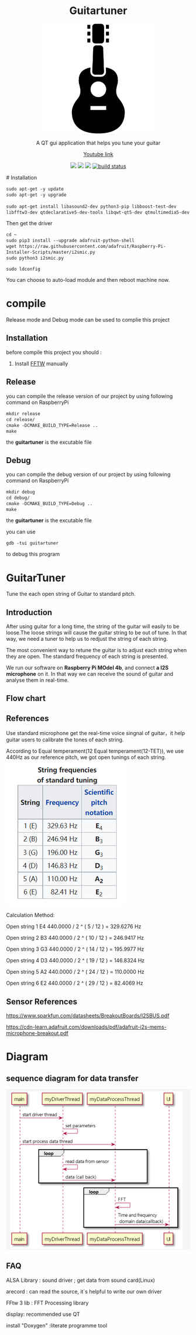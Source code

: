 <h1 align="center">Guitartuner</h1>
<p align="center">
    <a href = "https://github.com/LancerMar/GuitarTuner">
        <img src="/files/guitar.png" alt="Logo" height="300">
    </a>
    <p align="center">A QT gui application that helps you tune your guitar</p>
</p>

<p align="center">
    <a href="https://www.youtube.com">Youtube link</a>
</p>

<p align="center">
    <a href="https://github.com/LancerMar/GuitarTuner/graphs/contributors" alt="Contributors">
        <img src="https://img.shields.io/github/contributors/LancerMar/Guitartuner.svg" /></a>
    <a href="https://github.com/LancerMar/GuitarTuner/issues" alt="Issues">
        <img src="https://img.shields.io/github/issues/LancerMar/Guitartuner.svg" /></a>
    <a href="https://github.com/LancerMar/Guitartuner/blob/main/LICENSE" alt="License">
        <img src="https://img.shields.io/github/license/LancerMar/Guitartuner.svg" /></a>
    <a href="https://github.com/LancerMar/Guitartuner/releases" alt="Tag">
        <img src="https://img.shields.io/github/v/release/LancerMar/Guitartuner.svg?color=blue&include_prereleases" alt="build status"></a>
</p>
# Installation


```
sudo apt-get -y update
sudo apt-get -y upgrade

sudo apt-get install libasound2-dev python3-pip libboost-test-dev libfftw3-dev qtdeclarative5-dev-tools libqwt-qt5-dev qtmultimedia5-dev

```
Then get the driver

```
cd ~
sudo pip3 install --upgrade adafruit-python-shell
wget https://raw.githubusercontent.com/adafruit/Raspberry-Pi-Installer-Scripts/master/i2smic.py
sudo python3 i2smic.py
```
```
sudo ldconfig
```
You can choose to auto-load module and then reboot machine now. 

# compile
Release mode and Debug mode can be used to complie this project
## Installation
before compile this project you should :

1. Install [FFTW](http://www.fftw.org/download.html) manually
## Release
you can compile the release version of our project by using following command on RaspberryPi
``` linux
mkdir release
cd release/
cmake -DCMAKE_BUILD_TYPE=Release ..
make
```
the **guitartuner** is the excutable file 

## Debug
you can compile the debug version of our project by using following command on RaspberryPi
``` linux
mkdir debug
cd debug/
cmake -DCMAKE_BUILD_TYPE=Debug ..
make
```
the **guitartuner** is the excutable file 

you can use
``` linux
gdb -tui guitartuner
```
to debug this program 


# GuitarTuner
Tune the each open string of Guitar to standard pitch.

## Introduction
After using guitar for a long time, the string of the guitar will easily to be loose.The loose strings will cause the guitar string to be out of tune. In that way, we need a tuner to help us to redjust the string of each string.

The most convenient way to retune the guitar is to adjust each string when they are open. The standard frequency of each string is presented.

We run our software on **Raspberry Pi MOdel 4b**, and connect **a I2S microphone** on it. In that way we can receive the sound of guitar and analyse them in real-time.  

## Flow chart


## References

Use standard microphone get the real-time voice singnal of guitar，it help guitar users to calibrate the tones of each string.

According to Equal temperament(12 Equal temperament(12-TET)), we use 440Hz as our reference pitch, we got open tunings of each string.
![](standardTuning.PNG)

Calculation Method:

Open string 1 E4 440.0000 / 2 ^ ( 5 / 12 ) = 329.6276 Hz

Open string 2 B3 440.0000 / 2 ^ ( 10 / 12 ) = 246.9417 Hz

Open string 3 G3 440.0000 / 2 ^ ( 14 / 12 ) = 195.9977 Hz

Open string 4 D3 440.0000 / 2 ^ ( 19 / 12 ) = 146.8324 Hz

Open string 5 A2 440.0000 / 2 ^ ( 24 / 12 ) = 110.0000 Hz

Open string 6 E2 440.0000 / 2 ^ ( 29 / 12 ) = 82.4069 Hz

## Sensor References
https://www.sparkfun.com/datasheets/BreakoutBoards/I2SBUS.pdf

https://cdn-learn.adafruit.com/downloads/pdf/adafruit-i2s-mems-microphone-breakout.pdf

# Diagram
## sequence diagram for data transfer
![](materies/sequenceDiagram.PNG)

## FAQ
ALSA Library : sound driver ; get data from sound card(Linux)

arecord : can read the source, it`s helpful to write our own driver

FFtw 3 lib : FFT Processing library

display: recommended use QT 

install "Doxygen" :literate programme tool 
